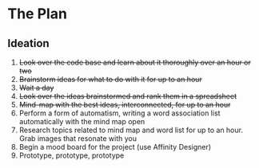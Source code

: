 # The Plan

## Ideation

1. ~~Look over the code base and learn about it thoroughly over an hour or two~~
2. ~~Brainstorm ideas for what to do with it for up to an hour~~
3. ~~Wait a day~~
4. ~~Look over the ideas brainstormed and rank them in a spreadsheet~~
5. ~~Mind-map with the best ideas, interconnected, for up to an hour~~
6. Perform a form of automatism, writing a word association list automatically with the mind map open
7. Research topics related to mind map and word list for up to an hour. Grab images that resonate with you
8. Begin a mood board for the project (use Affinity Designer)
9. Prototype, prototype, prototype